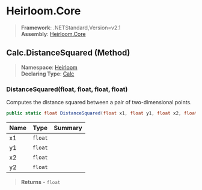 # Heirloom.Core

> **Framework**: .NETStandard,Version=v2.1  
> **Assembly**: [Heirloom.Core][0]

## Calc.DistanceSquared (Method)

> **Namespace**: [Heirloom][0]  
> **Declaring Type**: [Calc][1]

### DistanceSquared(float, float, float, float)

Computes the distance squared between a pair of two-dimensional points.

```cs
public static float DistanceSquared(float x1, float y1, float x2, float y2)
```

| Name | Type    | Summary |
|------|---------|---------|
| x1   | `float` |         |
| y1   | `float` |         |
| x2   | `float` |         |
| y2   | `float` |         |

> **Returns** - `float`

[0]: ../../../Heirloom.Core.md
[1]: ../Calc.md
